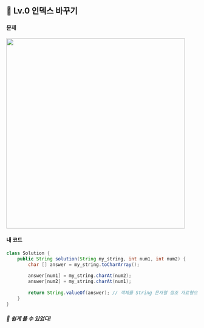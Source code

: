## 📍 Lv.0 인덱스 바꾸기 <br>

#### 문제 <br>
<img src="https://github.com/yejinsohn/TIL/assets/104317217/31875f60-a238-4bdd-b0c5-1c42580b384c" width="470" height="500"/>

#### 내 코드 <br>

```Java
class Solution {
    public String solution(String my_string, int num1, int num2) {
        char [] answer = my_string.toCharArray();
        
        answer[num1] = my_string.charAt(num2);
        answer[num2] = my_string.charAt(num1);
        
        return String.valueOf(answer); // 객체를 String 문자열 참조 자료형으로 형 변환
    }
}
```

##### 🌿 쉽게 풀 수 있었다!
